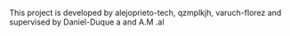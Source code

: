 This project is developed by alejoprieto-tech, qzmplkjh, varuch-florez
and supervised by Daniel-Duque
a
and A.M
.al
